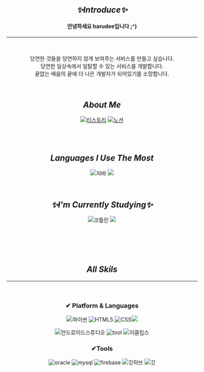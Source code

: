  


 <br/><br/>
 
 <div align="center">

 ## _✨Introduce✨_ 
 <h4 align="center"> 안녕하세요 harudee입니다 ;^) </h4>

 ---
  
  <br/>
 
  당연한 것들을 당연하지 않게 보여주는 서비스를 만들고 싶습니다.<br/>
  당연한 일상속에서 일탈할 수 있는 서비스를 개발합니다. <br/>
  끝없는 배움의 끝에 더 나은 개발자가 되어있기를 소망합니다. 

 <br/>

## _About Me_
 
[![티스토리](https://img.shields.io/badge/tistory-DD0031?style=for-the-badge&logoColor=white)](https://harudee.tistory.com) [![노션](https://img.shields.io/badge/Notion-%23000000.svg?style=for-the-badge&logo=notion&logoColor=white)]()


<!--
![Grit's GitHub stats](https://github-readme-stats.vercel.app/api?username=Grit03&theme=radical) -->

   <!--
 ### Hi, My name is Kim HaKyung 
  I have been studying Programming since 2021 <br/>
  Now I'm woriking as an Android app developer.<br/>
  I'm trying to become a GOOD Senior Engineer 😂 <br/> 
  I enjoy swimming, watch movie and also traveling--> 
  

 <br/><br/>

## _Languages I Use The Most_

![자바](https://img.shields.io/badge/java-007396?style=for-the-badge&logo=java&logoColor=white)  <img src="https://img.shields.io/badge/c%23-%23239120.svg?style=for-the-badge&logo=c-sharp&logoColor=white"/>
</p>

<br/>

  ## _✨I'm Currently Studying✨_ 
![코틀린](https://img.shields.io/badge/kotlin-7F52FF?style=for-the-badge&logo=Kotlin&logoColor=white) <img src="https://img.shields.io/badge/flutter-02569B?style=for-the-badge&logo=flutter&logoColor=white">


 <br/><br/>

<!-- [![Top Langs](https://github-readme-stats.vercel.app/api/top-langs/?username=harudee&layout=compact)](https://github.com/harudee/github-readme-stats) -->


<br/>


 ## _All Skils_ 
---

<br/>
 <h3 align="center"> ✔ Platform & Languages </h3>
 
![파이썬](https://img.shields.io/badge/python-3776AB?style=for-the-badge&logo=python&logoColor=white)
![HTML5](https://img.shields.io/badge/html5-E34F26?style=for-the-badge&logo=html5&logoColor=white) ![CSS](https://img.shields.io/badge/css-1572B6?style=for-the-badge&logo=css3&logoColor=white)<img src="https://img.shields.io/badge/bootstrap-7952B3?style=for-the-badge&logo=bootstrap&logoColor=white">

![안드로이드스튜디오](https://img.shields.io/badge/Android%20Studio-3DDC84?style=for-the-badge&logo=Android&logoColor=white)
![tool](https://img.shields.io/badge/spring-6DB33F?style=for-the-badge&logo=spring&logoColor=white)
![이클립스](https://img.shields.io/badge/eclipse-2C2255?style=for-the-badge&logo=EclipseIDE&logoColor=white)



 <h3 align="center"> ✔Tools </h3>

![oracle](https://img.shields.io/badge/oracle-F80000?style=for-the-badge&logo=oracle&logoColor=white)
![mysql](https://img.shields.io/badge/mysql-4479A1?style=for-the-badge&logo=mysql&logoColor=white)
![firebase](https://img.shields.io/badge/firebase-FFCA28?style=for-the-badge&logo=firebase&logoColor=white)
![깃허브](https://img.shields.io/badge/github-181717?style=for-the-badge&logo=github&logoColor=white)
![깃](https://img.shields.io/badge/git-F05032?style=for-the-badge&logo=git&logoColor=white)

 <br/><br/>
 
 
</div>

 

<!--

![header](https://capsule-render.vercel.app/api?type=waving&color=auto&height=300&section=header&text=Hi%20There💃&fontSize=90&desc=it's%20Hakyung&descAlign=55&descAlignY=65&animation=blink)

### Hi there 👋
**harudee/harudee** is a ✨ _special_ ✨ repository because its `README.md` (this file) appears on your GitHub profile.

Here are some ideas to get you started:

- 🔭 I’m currently working on ...
- 🌱 I’m currently learning ...
- 👯 I’m looking to collaborate on ...
- 🤔 I’m looking for help with ...
- 💬 Ask me about ...
- 📫 How to reach me: ...
- 😄 Pronouns: ...
- ⚡ Fun fact: ...


-> 해보고 백준 문제해결, 프로그래머스 레벨 추가하기 
-> 포폴 구글드라이브에 올리고 여기 링크걸기

 <div align=center>
 가운데 정렬 태그 </div>
 
 if all you have is hammer then everything looks like a nail
 
 배우는 것은 지혜롭고, 창조하는 것은 신과 같다 -존 갓프리 삭스 

-->


